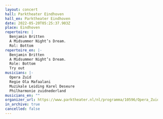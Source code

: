 ```yaml
---
layout: concert
hall: Parktheater Eindhoven
hall_en: Parktheater Eindhoven
date: 2022-05-20T05:25:37.903Z
place: Eindhoven
repertoire: |
  Benjamin Britten
  A Midsummer Night’s Dream.
  Rol: Bottom
repertoire_en: |-
  Benjamin Britten
  A Midsummer Night’s Dream.
  Role: Bottom
  Try out
musicians: |-
  Opera Zuid
  Regie Ola Mafaalani
  Muzikale Leiding Karel Deseure
  Philharmonie zuidnederland 
musicians_en: ""
organizer_url: https://www.parktheater.nl/nl/programma/10596/Opera_Zuid/A_Midsummer_Night%27s_Dream
in_archive: true
cancelled: false
---
```


